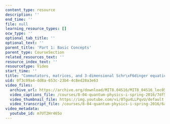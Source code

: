 ```yaml
---
content_type: resource
description: ''
end_time: ''
file: null
learning_resource_types: []
ocw_type: ''
optional_tab_title: ''
optional_text: ''
parent_title: 'Part 1: Basic Concepts'
parent_type: CourseSection
related_resources_text: ''
resource_index_text: ''
resourcetype: Video
start_time: ''
title: "Commutators, matrices, and 3-dimensional Schr\xF6dinger equation"
uid: 0f3c09a4-dd8a-653c-23b4-4c8ed28a3e63
video_files:
  archive_url: https://archive.org/download/MIT8.04S16/MIT8_04S16_lec05_s4_300k.mp4
  video_captions_file: /courses/8-04-quantum-physics-i-spring-2016/7df50dca8e76555e8985fd3b8d70241b_m7UT2Hr465o.vtt
  video_thumbnail_file: https://img.youtube.com/vi/0Tgu4LLPqvU/default.jpg
  video_transcript_file: /courses/8-04-quantum-physics-i-spring-2016/6a2b09e8b0f52b89a0ac5440965bf216_m7UT2Hr465o.pdf
video_metadata:
  youtube_id: m7UT2Hr465o
---
```

